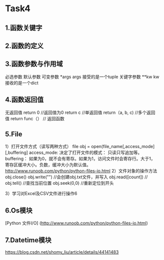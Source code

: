 # Task4
## 1.函数关键字
  
## 2.函数的定义

## 3.函数参数与作用域

  必选参数
  默认参数
  可变参数 \*args args 接受的是一个tuple
  关键字参数 \*\*kw kw 接收的是一个dict
  
## 4.函数返回值
  
  无返回值
  return 0 //返回值为0
  return c //单返回值
  return（a, b, c) //多个返回值
  return func（） // 返回函数
  
## 5.File
  
  1）打开文件方式（读写两种方式）
    file obj = open(file_name\[,access_mode\]\[,buffering\]
    access_mode: 决定了打开文件的模式： 只读只写追加等。
    buffering： 如果为0，就不会有寄存。如果为1，访问文件时会寄存行。大于1，寄存区缓冲大小。负数，缓冲大小为默认值。
    http://www.runoob.com/python/python-files-io.html
  2）文件对象的操作方法
    obj.close()
    obj.write("") //会创建obj.txt文件，并写入
    obj.read(\[count\]) //
    obj.tell() //查找当前位置
    obj.seek(0,0) //重新定位到开头
    
  3）学习对Excel及CSV文件进行操作6
## 6.Os模块
  [Python 文件I/O]
  (http://www.runoob.com/python/python-files-io.html)
## 7.Datetime模块
  https://blog.csdn.net/shomy_liu/article/details/44141483
